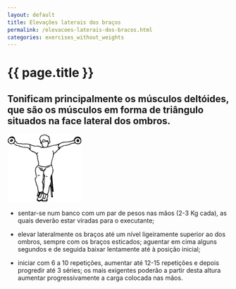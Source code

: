 ```yaml
---
layout: default
title: Elevações laterais dos braços
permalink: /elevacoes-laterais-dos-bracos.html
categories: exercises_without_weights
---
```


# {{ page.title }}

## Tonificam principalmente os músculos deltóides, que são os músculos em forma de triângulo situados na face lateral dos ombros.

![levações laterais dos braços](assets/abdominais-sentado_clip_image002.gif)

* sentar-se num banco com um par de pesos nas mãos (2-3 Kg ca­da), as quais deverão estar viradas para o executante;

* elevar lateralmente os braços até um nível ligeiramente superior ao dos ombros, sempre com os braços esticados; aguentar em cima alguns segundos e de seguida baixar lentamente até à posição inicial;

* iniciar com 6 a 10 repetições, aumentar até 12-15 repetições e depois progredir até 3 séries; os mais exigentes poderão a partir desta altura aumentar progressivamente a carga colocada nas mãos.
